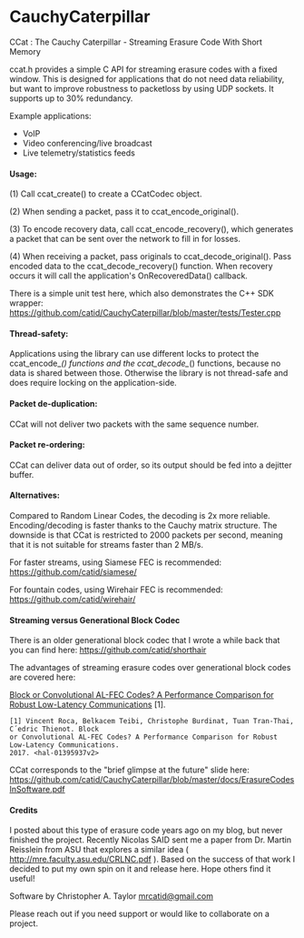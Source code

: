 # CauchyCaterpillar
CCat : The Cauchy Caterpillar - Streaming Erasure Code With Short Memory

ccat.h provides a simple C API for streaming erasure codes with a
fixed window.  This is designed for applications that do not need
data reliability, but want to improve robustness to packetloss by
using UDP sockets.  It supports up to 30% redundancy.

Example applications:
* VoIP
* Video conferencing/live broadcast
* Live telemetry/statistics feeds

#### Usage:

(1) Call ccat_create() to create a CCatCodec object.

(2) When sending a packet, pass it to ccat_encode_original().

(3) To encode recovery data, call ccat_encode_recovery(), which generates
a packet that can be sent over the network to fill in for losses.

(4) When receiving a packet, pass originals to ccat_decode_original().
Pass encoded data to the ccat_decode_recovery() function.  When recovery
occurs it will call the application's OnRecoveredData() callback.

There is a simple unit test here, which also demonstrates the C++ SDK wrapper:
https://github.com/catid/CauchyCaterpillar/blob/master/tests/Tester.cpp

#### Thread-safety:

Applications using the library can use different locks to protect the
ccat_encode_*() functions and the ccat_decode_*() functions, because no data
is shared between those.  Otherwise the library is not thread-safe and
does require locking on the application-side.

#### Packet de-duplication:

CCat will not deliver two packets with the same sequence number.

#### Packet re-ordering:

CCat can deliver data out of order, so its output should be fed into
a dejitter buffer.

#### Alternatives:

Compared to Random Linear Codes, the decoding is 2x more reliable.
Encoding/decoding is faster thanks to the Cauchy matrix structure.
The downside is that CCat is restricted to 2000 packets per second,
meaning that it is not suitable for streams faster than 2 MB/s.

For faster streams, using Siamese FEC is recommended:
https://github.com/catid/siamese/

For fountain codes, using Wirehair FEC is recommended:
https://github.com/catid/wirehair/

#### Streaming versus Generational Block Codec

There is an older generational block codec that I wrote a while back that you can find here:
https://github.com/catid/shorthair

The advantages of streaming erasure codes over generational block codes are covered here:

[Block or Convolutional AL-FEC Codes? A Performance
Comparison for Robust Low-Latency Communications](https://hal.inria.fr/hal-01395937v2/document) [1].

~~~
[1] Vincent Roca, Belkacem Teibi, Christophe Burdinat, Tuan Tran-Thai, C´edric Thienot. Block
or Convolutional AL-FEC Codes? A Performance Comparison for Robust Low-Latency Communications.
2017. <hal-01395937v2>
~~~

CCat corresponds to the "brief glimpse at the future" slide here:
https://github.com/catid/CauchyCaterpillar/blob/master/docs/ErasureCodesInSoftware.pdf

#### Credits

I posted about this type of erasure code years ago on my blog, but never finished the project.  Recently Nicolas SAID sent me a paper from Dr. Martin Reisslein from ASU that explores a similar idea ( http://mre.faculty.asu.edu/CRLNC.pdf ).  Based on the success of that work I decided to put my own spin on it and release here.  Hope others find it useful!

Software by Christopher A. Taylor <mrcatid@gmail.com>

Please reach out if you need support or would like to collaborate on a project.
